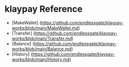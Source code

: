 # klaypay Reference
* [MakeWallet] (https://github.com/endlessgate/klaypay-works/blob/main/MakeWallet.md)
* [Transfer] (https://github.com/endlessgate/klaypay-works/blob/main/Transfer.md)
* [Balance] (https://github.com/endlessgate/klaypay-works/blob/main/Balance.md)
* [History] (https://github.com/endlessgate/klaypay-works/blob/main/History.md)

